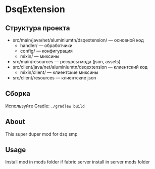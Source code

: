# DsqExtension

## Структура проекта

- src/main/java/net/aluminiumtn/dsqextension/ — основной код
  - handler/ — обработчики
  - config/ — конфигурация
  - mixin/ — миксины
- src/main/resources — ресурсы мода (json, assets)
- src/client/java/net/aluminiumtn/dsqextension — клиентский код
  - mixin/client/ — клиентские миксины
- src/client/resources — клиентские json

## Сборка

Используйте Gradle: `./gradlew build`

## About

This super duper mod for dsq smp

## Usage

Install mod in mods folder if fabric server install in server mods folder


